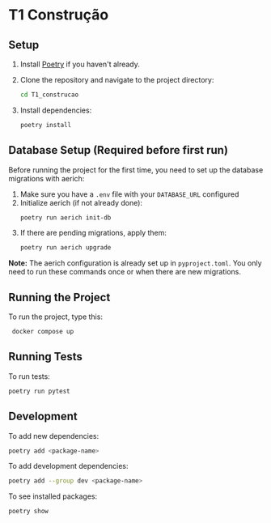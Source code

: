 # T1 Construção

## Setup

1. Install [Poetry](https://python-poetry.org/docs/#installation) if you haven't already.

2. Clone the repository and navigate to the project directory:
   ```bash
   cd T1_construcao
   ```

3. Install dependencies:
   ```bash
   poetry install
   ```

## Database Setup (Required before first run)

Before running the project for the first time, you need to set up the database migrations with aerich:

1. Make sure you have a `.env` file with your `DATABASE_URL` configured
2. Initialize aerich (if not already done):
   ```bash
   poetry run aerich init-db
   ```
3. If there are pending migrations, apply them:
   ```bash
   poetry run aerich upgrade
   ```

**Note:** The aerich configuration is already set up in `pyproject.toml`. You only need to run these commands once or when there are new migrations.

## Running the Project

To run the project, type this:
```bash
 docker compose up
```

## Running Tests

To run tests:
```bash
poetry run pytest
```

## Development

To add new dependencies:
```bash
poetry add <package-name>
```

To add development dependencies:
```bash
poetry add --group dev <package-name>
```

To see installed packages:
```bash
poetry show
```